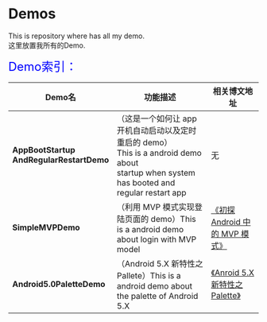 # Demos
This is repository where has all my demo.<br/>
这里放置我所有的Demo.

<font color='blue' size='5'>Demo索引：</font>

Demo名|功能描述|相关博文地址
---|---|---
**AppBootStartup<br/>AndRegularRestartDemo**|（这是一个如何让 app 开机自动启动以及定时重启的 demo）<br/>This is a android demo about<br/> startup when system has booted and regular restart app|无
**SimpleMVPDemo**|（利用 MVP 模式实现登陆页面的 demo）This is a android demo about login with MVP model|[《初探Android 中的 MVP 模式》](http://jiangbing.me/blog/2016/02/20/the-overview-of-the-andorid-mvp/)
**Android5.0PaletteDemo**|（Android 5.X 新特性之 Pallete）This is a android demo about the palette of Android 5.X|[《Anroid 5.X 新特性之 Palette》](http://jiangbing.me/2015/12/26/2015-12-26-the-palette-of-the-android5-0/)




